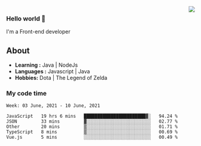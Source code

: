 <img align='right' src="https://github-readme-stats.vercel.app/api?username=jumodada&show_icons=true&theme=vue">

### Hello world 👋

I'm a Front-end developer 
    
## About
-  **Learning :** Java | NodeJs
-  **Languages :** Javascript | Java
-  **Hobbies:** Dota | The Legend of Zelda

### My code time

<!--START_SECTION:waka-->
```text
Week: 03 June, 2021 - 10 June, 2021

JavaScript   19 hrs 6 mins   ███████████████████████▓░   94.24 % 
JSON         33 mins         ▓░░░░░░░░░░░░░░░░░░░░░░░░   02.77 % 
Other        20 mins         ▒░░░░░░░░░░░░░░░░░░░░░░░░   01.71 % 
TypeScript   8 mins          ▒░░░░░░░░░░░░░░░░░░░░░░░░   00.69 % 
Vue.js       5 mins          ░░░░░░░░░░░░░░░░░░░░░░░░░   00.49 % 
```
<!--END_SECTION:waka-->
